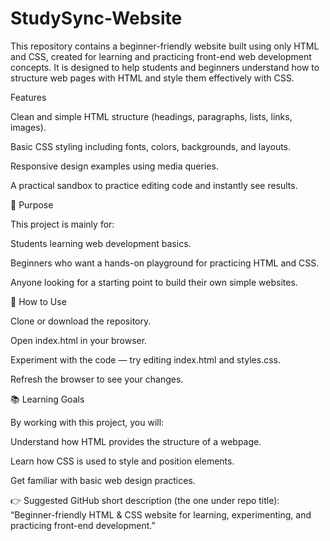 # StudySync-Website
This repository contains a beginner-friendly website built using only HTML and CSS, created for learning and practicing front-end web development concepts. It is designed to help students and beginners understand how to structure web pages with HTML and style them effectively with CSS.


Features

Clean and simple HTML structure (headings, paragraphs, lists, links, images).

Basic CSS styling including fonts, colors, backgrounds, and layouts.

Responsive design examples using media queries.

A practical sandbox to practice editing code and instantly see results.

🎯 Purpose

This project is mainly for:

Students learning web development basics.

Beginners who want a hands-on playground for practicing HTML and CSS.

Anyone looking for a starting point to build their own simple websites.

🚀 How to Use

Clone or download the repository.

Open index.html in your browser.

Experiment with the code — try editing index.html and styles.css.

Refresh the browser to see your changes.

📚 Learning Goals

By working with this project, you will:

Understand how HTML provides the structure of a webpage.

Learn how CSS is used to style and position elements.

Get familiar with basic web design practices.

👉 Suggested GitHub short description (the one under repo title):
“Beginner-friendly HTML & CSS website for learning, experimenting, and practicing front-end development.”
